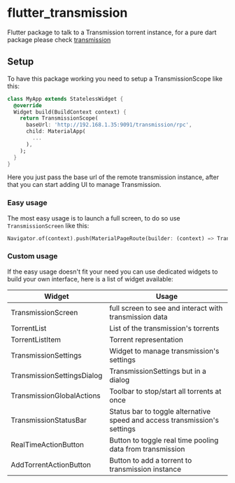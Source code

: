 # flutter_transmission

Flutter package to talk to a Transmission torrent instance, for a pure dart package please check [transmission](https://github.com/mylisabox/transmission)

## Setup

To have this package working you need to setup a TransmissionScope like this:

```dart
class MyApp extends StatelessWidget {
  @override
  Widget build(BuildContext context) {
    return TransmissionScope(
      baseUrl: 'http://192.168.1.35:9091/transmission/rpc',
      child: MaterialApp(
        ...
      ),
    );
  }
}
```

Here you just pass the base url of the remote transmission instance, after that you can start adding UI to manage Transmission.

### Easy usage

The most easy usage is to launch a full screen, to do so use `TransmissionScreen` like this:

```dart
Navigator.of(context).push(MaterialPageRoute(builder: (context) => TransmissionScreen()));
```  

### Custom usage

If the easy usage doesn't fit your need you can use dedicated widgets to build your own interface, here is a list of widget available:

| Widget | Usage |
| --- | --- |
| TransmissionScreen | full screen to see and interact with transmission data |
| TorrentList | List of the transmission's torrents |
| TorrentListItem | Torrent representation |
| TransmissionSettings | Widget to manage transmission's settings |
| TransmissionSettingsDialog | TransmissionSettings but in a dialog |
| TransmissionGlobalActions | Toolbar to stop/start all torrents at once |
| TransmissionStatusBar | Status bar to toggle alternative speed and access transmission's settings |
| RealTimeActionButton | Button to toggle real time pooling data from transmission |
| AddTorrentActionButton | Button to add a torrent to transmission instance |